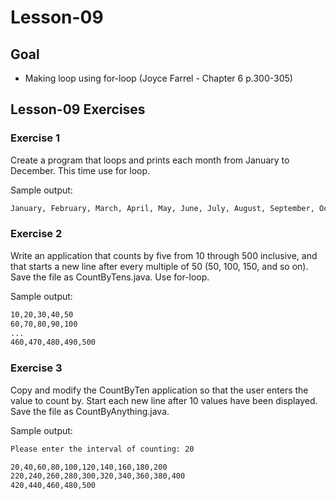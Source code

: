 # Lesson-09

## Goal
* Making loop using for-loop (Joyce Farrel - Chapter 6 p.300-305)

## Lesson-09 Exercises

### Exercise 1
Create a program that loops and prints 
each month from January to December.
This time use for loop.

Sample output:

```bash
January, February, March, April, May, June, July, August, September, October, November, December
```

   
### Exercise 2
Write an application that counts by five from 10 through 500 inclusive, and
that starts a new line after every multiple of 50 (50, 100, 150, and so on). 
Save the file as CountByTens.java. Use for-loop.

Sample output:

```bash
10,20,30,40,50
60,70,80,90,100
...
460,470,480,490,500
```

### Exercise 3
Copy and modify the CountByTen application so that the user enters the value to
count by. Start each new line after 10 values have been displayed. Save the
file as CountByAnything.java.

Sample output:

```bash
Please enter the interval of counting: 20

20,40,60,80,100,120,140,160,180,200
220,240,260,280,300,320,340,360,380,400
420,440,460,480,500
```
